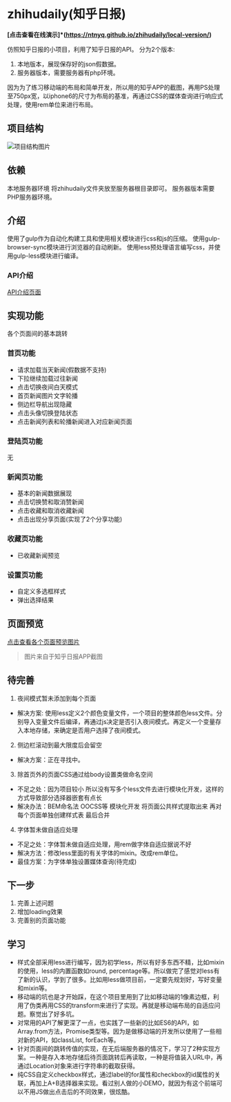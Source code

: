 # zhihudaily(知乎日报)

**[点击查看在线演示]*(https://ntnyq.github.io/zhihudaily/local-version/)**

仿照知乎日报的小项目，利用了知乎日报的API。
分为2个版本:
1. 本地版本，展现保存好的json假数据。
2. 服务器版本，需要服务器有php环境。

因为为了练习移动端的布局和简单开发，所以用的知乎APP的截图，再用PS处理至750px宽，以iphone6的尺寸为布局的基准，再通过CSS的媒体查询进行响应式处理，使用rem单位来进行布局。

## 项目结构

![项目结构图片](http://olo2ef5ol.bkt.clouddn.com/screenshot.jpg)

## 依赖

本地服务器环境
将zhihudaily文件夹放至服务器根目录即可。
服务器版本需要PHP服务器环境。

## 介绍

使用了gulp作为自动化构建工具和使用相关模块进行css和js的压缩。
使用gulp-browser-sync模块进行浏览器的自动刷新。
使用less预处理语言编写css，并使用gulp-less模块进行编译。

### API介绍

[API介绍页面](https://github.com/izzyleung/ZhihuDailyPurify/wiki/%E7%9F%A5%E4%B9%8E%E6%97%A5%E6%8A%A5-API-%E5%88%86%E6%9E%90)

## 实现功能

各个页面间的基本跳转

### 首页功能

- 请求加载当天新闻(假数据不支持)
- 下拉继续加载过往新闻
- 点击切换夜间白天模式
- 首页新闻图片文字轮播
- 侧边栏导航出现隐藏
- 点击头像切换登陆状态
- 点击新闻列表和轮播新闻进入对应新闻页面

### 登陆页功能

无

### 新闻页功能

- 基本的新闻数据展现
- 点击切换赞和取消赞新闻
- 点击收藏和取消收藏新闻
- 点击出现分享页面(实现了2个分享功能)

### 收藏页功能

- 已收藏新闻预览

### 设置页功能

- 自定义多选框样式
- 弹出选择结果

## 页面预览

[点击查看各个页面预览图片](https://github.com/ntnyq/zhihudaily/blob/master/screenshot/)
> 图片来自于知乎日报APP截图

## 待完善

1. 夜间模式暂未添加到每个页面
  - 解决方案: 使用less定义2个颜色变量文件，一个项目的整体颜色less文件。分别导入变量文件后编译，再通过js决定是否引入夜间模式。再定义一个变量存入本地存储，来确定是否用户选择了夜间模式。
2. 侧边栏滚动到最大限度后会留空
  - 解决方案：正在寻找中。
3. 除首页外的页面CSS通过给body设置类做命名空间
  - 不足之处：因为项目较小 所以没有写多个less文件去进行模块化开发，这样的方式导致部分选择器嵌套有点长
  - 解决办法：BEM命名法 OOCSS等 模块化开发 将页面公共样式提取出来 再对每个页面单独创建样式表 最后合并
4. 字体暂未做自适应处理
  - 不足之处：字体暂未做自适应处理，用rem做字体自适应据说不好
  - 解决方法：修改less里面的有关字体的mixin。改成rem单位。
  - 最佳方案：为字体单独设置媒体查询(待完成)

## 下一步

1. 完善上述问题
2. 增加loading效果
3. 完善别的页面功能

## 学习

- 样式全部采用less进行编写，因为初学less，所以有好多东西不精，比如mixin的使用，less的内置函数如round, percentage等。所以做完了感觉对less有了新的认识，学到了很多。比如用less做项目前，一定要先规划好，写好变量和mixin等。
- 移动端的坑也是才开始踩，在这个项目里用到了比如移动端的1像素边框，利用了伪类再用CSS的transform来进行了实现。再就是移动端布局的自适应问题。察觉出了好多坑。
- 对常用的API了解更深了一点，也实践了一些新的比如ES6的API，如Array.from方法，Promise类型等。因为是做移动端的开发所以使用了一些相对新的API，如classList, forEach等。
- 针对页面间的跳转传值的实现，在无后端服务器的情况下，学习了2种实现方案。一种是存入本地存储后待页面跳转后再读取，一种是将值装入URL中，再通过Location对象来进行字符串的截取获得。
- 纯CSS自定义checkbox样式，通过label的for属性和checkbox的id属性的关联，再加上A+B选择器来实现。看过别人做的小DEMO，就因为有这个前端可以不用JS做出点击后的不同效果，很炫酷。



